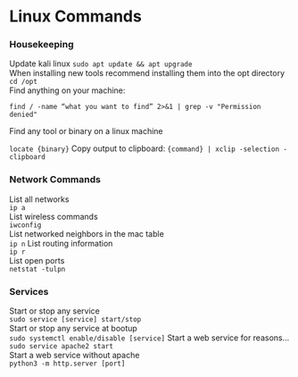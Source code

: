 # Linux Commands 

### Housekeeping
Update kali linux
`sudo apt update && apt upgrade`  
When installing new tools recommend installing them into the opt directory  
`cd /opt`  
Find anything on your machine:

`find / -name “what you want to find” 2>&1 | grep -v "Permission denied"`

Find any tool or binary on a linux machine

`locate {binary}` 
Copy output to clipboard: 
`{command} | xclip -selection -clipboard`

### Network Commands
List all networks  
`ip a`  
List wireless commands  
`iwconfig`  
List networked neighbors in the mac table  
`ip n`
List routing information  
`ip r`  
List open ports  
`netstat -tulpn`  

### Services
Start or stop any service  
`sudo service [service] start/stop`  
Start or stop any service at bootup  
`sudo systemctl enable/disable [service]`
Start a web service for reasons...  
`sudo service apache2 start`  
Start a web service without apache   
`python3 -m http.server [port]`  





